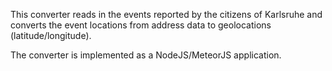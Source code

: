 This converter reads in the events reported by the citizens of Karlsruhe and converts the event locations from address data to geolocations (latitude/longitude).

The converter is implemented as a NodeJS/MeteorJS application.
